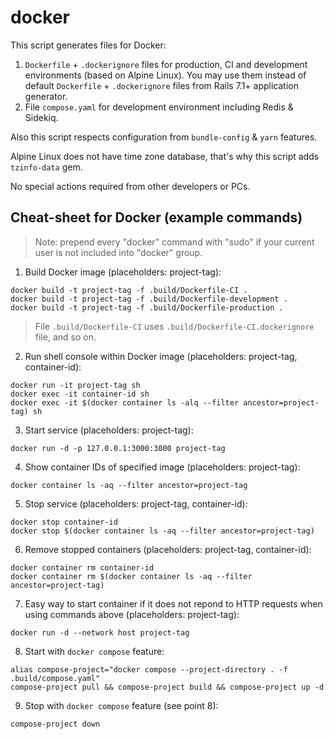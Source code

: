 # docker

This script generates files for Docker:

1. `Dockerfile` + `.dockerignore` files for production, CI and development environments (based on
   Alpine Linux). You may use them instead of default `Dockerfile` + `.dockerignore` files from
   Rails 7.1+ application generator.
2. File `compose.yaml` for development environment including Redis & Sidekiq.

Also this script respects configuration from `bundle-config` & `yarn` features.

Alpine Linux does not have time zone database, that's why this script adds `tzinfo-data` gem.

No special actions required from other developers or PCs.

## Cheat-sheet for Docker (example commands)

> Note: prepend every "docker" command with "sudo" if your current user is not included into
> "docker" group.

1. Build Docker image (placeholders: project-tag):

```shell
docker build -t project-tag -f .build/Dockerfile-CI .
docker build -t project-tag -f .build/Dockerfile-development .
docker build -t project-tag -f .build/Dockerfile-production .
```

> File `.build/Dockerfile-CI` uses `.build/Dockerfile-CI.dockerignore` file, and so on.

2. Run shell console within Docker image (placeholders: project-tag, container-id):

```shell
docker run -it project-tag sh
docker exec -it container-id sh
docker exec -it $(docker container ls -alq --filter ancestor=project-tag) sh
```

3. Start service (placeholders: project-tag):

```shell
docker run -d -p 127.0.0.1:3000:3000 project-tag
```

4. Show container IDs of specified image (placeholders: project-tag):

```shell
docker container ls -aq --filter ancestor=project-tag
```

5. Stop service (placeholders: project-tag, container-id):

```shell
docker stop container-id
docker stop $(docker container ls -aq --filter ancestor=project-tag)
```

6. Remove stopped containers (placeholders: project-tag, container-id):

```shell
docker container rm container-id
docker container rm $(docker container ls -aq --filter ancestor=project-tag)
```

7. Easy way to start container if it does not repond to HTTP requests when using commands above (placeholders: project-tag):

```shell
docker run -d --network host project-tag
```

8. Start with `docker compose` feature:

```shell
alias compose-project="docker compose --project-directory . -f .build/compose.yaml"
compose-project pull && compose-project build && compose-project up -d
```

9. Stop with `docker compose` feature (see point 8):

```shell
compose-project down
```
